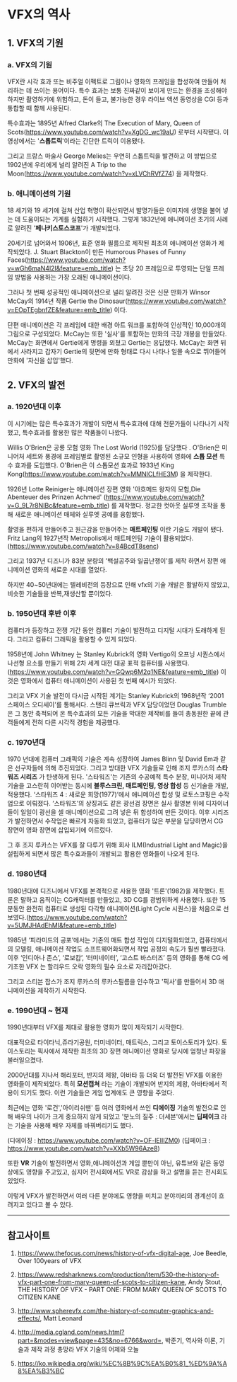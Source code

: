 # VFX의 역사

## 1. VFX의 기원

### a. VFX의 기원

VFX란 시각 효과 또는 비주얼 이펙트로 그림이나 영화의 프레임을 합성하여 만들어 처리하는 데 쓰이는 용어이다. 특수 효과는 보통 진짜같이 보이게 만드는 환경을 조성해야 하지만 촬영하기에 위험하고, 돈이 들고, 불가능한 경우 라이브 액션 동영상을 CGI 등과 통합할 때 함께 사용된다.

특수효과는 1895년 Alfred Clarke의 The Execution of Mary, Queen of Scots(https://www.youtube.com/watch?v=XgDG_wc19aU) 로부터 시작됐다. 이 영상에서는 '__스톱트릭__'이라는 간단한 트릭이 이용됐다.

그리고 프랑스 마술사 George Melies는 우연히 스톱트릭을 발견하고 이 방법으로 1902년에 우리에게 널리 알려진 A Trip to the Moon(https://www.youtube.com/watch?v=xLVChRVfZ74) 을 제작했다.

### b. 애니메이션의 기원

18 세기와 19 세기에 걸쳐 산업 혁명이 확산되면서 발명가들은 이미지에 생명을 불어 넣는 데 도움이되는 기계를 실험하기 시작했다. 그렇게 1832년에 애니메이션 초기의 사례로 알려진 '__페나키스토스코프__'가 개발되었다.

20세기로 넘어와서 1906년, 표준 영화 필름으로 제작된 최초의 애니메이션 영화가 제작되었다. J. Stuart Blackton이 만든 Humorous Phases of Funny Faces(https://www.youtube.com/watch?v=wGh6maN4l2I&feature=emb_title) 는 초당 20 프레임으로 투영되는 단일 프레임 방법을 사용하는 가장 오래된 애니메이션이다.

그러나 첫 번째 성공적인 애니메이션으로 널리 알려진 것은 신문 만화가 Winsor McCay의 1914년 작품 Gertie the Dinosaur(https://www.youtube.com/watch?v=EOpTEgbnfZE&feature=emb_title) 이다.

단편 애니메이션은 각 프레임에 대한 배경 아트 워크를 포함하여 인상적인 10,000개의 그림으로 구성되었다. McCay는 또한 '실사'를 포함하는 만화의 극장 개봉을 만들었다. McCay는 화면에서 Gertie에게 명령을 외쳤고 Gertie는 응답했다. McCay는 화면 뒤에서 사라지고 갑자기 Gertie의 뒷면에 만화 형태로 다시 나타나 일몰 속으로 뛰어들어 만화에 '자신을 삽입'했다.

## 2. VFX의 발전

### a. 1920년대 이후

이 시기에는 많은 특수효과가 개발이 되면서 특수효과에 대해 전문가들이 나타나기 시작했고, 특수효과를 활용한 많은 작품들이 나왔다. 

Willis O'Brien은 공룡 모험 영화 The Lost World (1925)를 담당했다 . O'Brien은 미니어처 세트와 풍경에 프레임별로 촬영된 소규모 인형을 사용하여 영화에 __스톱 모션__ 특수 효과를 도입했다.
O'Brien은 이 스톱모션 효과로 1933년 King Kong(https://www.youtube.com/watch?v=MMNICLfHE3M) 을 제작한다.

1926년 Lotte Reiniger는 애니메이션 장편 영화 '아흐메드 왕자의 모험,Die Abenteuer des Prinzen Achmed' (https://www.youtube.com/watch?v=G_9L7r8NIBc&feature=emb_title) 를 제작했다. 정교한 컷아웃 실루엣 조작을 통해 새로운 애니메이션 매체와 실루엣 공예를 융합했다.

촬영을 편하게 만들어주고 원근감을 만들어주는 __매트페인팅__ 이란 기술도 개발이 됐다. Fritz Lang의 1927년작 Metropolis에서 매트페인팅 기술이 활용되었다.(https://www.youtube.com/watch?v=84BcdT8senc)

그리고 1937년 디즈니가 83분 분량의 '백설공주와 일곱난쟁이'를 제작 하면서 장편 애니메이션 영화의 새로운 시대를 열었다.

하지만 40~50년대에는 텔레비전의 등장으로 인해 vfx의 기술 개발은 활발하지 않았고, 비슷한 기술들을 반복,재생산할 뿐이었다.

### b. 1950년대 후반 이후

컴퓨터가 등장하고 전쟁 기간 동안 컴퓨터 기술이 발전하고 디지털 시대가 도래하게 된다. 그리고 컴퓨터 그래픽을 활용할 수 있게 되었다.

1958년에 John Whitney 는 Stanley Kubrick의 영화 Vertigo의 오프닝 시퀀스에서 나선형 요소를 만들기 위해 2차 세계 대전 대공 표적 컴퓨터를 사용했다. (https://www.youtube.com/watch?v=GQwp6M2q1NE&feature=emb_title) 이것은 영화에서 컴퓨터 애니메이션이 사용된 첫 번째 예시가 되었다.

그리고 VFX 기술 발전이 다시금 시작된 계기는 Stanley Kubrick의 1968년작 ‘2001 스페이스 오디세이’를 통해서다. 스탠리 큐브릭과 VFX 담당이었던 Douglas Trumble은 그 동안 축적되어 온 특수효과의 모든 기술을 막대한 제작비를 들여 총동원한 끝에 관객들에게 전혀 다른 시각적 경험을 제공했다.

### c. 1970년대

1970 년대에 컴퓨터 그래픽의 기술은 계속 성장하여 James Blinn 및 David Em과 같은 선구자들에 의해 추진되었다. 그리고 방대한 VFX 기술들로 인해 조지 루카스의 __스타워즈 시리즈__ 가 탄생하게 된다. '스타워즈'는 기존의 수공예적 특수 분장, 미니어처 제작 기술을 고스란히 이어받는 동시에 __블루스크린, 매트페인팅, 영상 합성__ 등 신기술을 개발, 적용했다. ‘스타워즈 4 : 새로운 희망(1977)’에서 애니메이션 합성 및 로토스코핑은 수작업으로 이뤄졌다. ‘스타워즈’의 상징과도 같은 광선검 장면은 실사 촬영본 위에 디자이너들이 일일이 광선을 셀 애니메이션으로 그려 넣은 뒤 합성하여 만든 것이다. 이후 시리즈가 발전하면서 수작업은 빠르게 자동화 되었고, 컴퓨터가 많은 부분을 담당하면서 CG 장면이 영화 장면에 삽입되기에 이르렀다.

그 후 조지 루카스는 VFX를 잘 다루기 위해 회사 ILM(Industrial Light and Magic)을 설립하게 되면서 많은 특수효과들이 개발되고 활용한 영화들이 나오게 된다.

### d. 1980년대

1980년대에 디즈니에서 VFX를 본격적으로 사용한 영화 '트론'(1982)을 제작했다. 트론은 말하고 움직이는 CG캐릭터를 만들었고, 3D CG를 광범위하게 사용했다.
또한 15분동안 완전히 컴퓨터로 생성된 다각형 애니메이션(Light Cycle 시퀀스)을 처음으로 선보였다.(https://www.youtube.com/watch?v=5UMJHAdEhMI&feature=emb_title)

1985년 ‘피라미드의 공포’에서는 기존의 매트 합성 작업이 디지털화되었고, 컴퓨터에서의 모델링, 애니메이션 작업도 소프트웨어화되면서 작업 공정의 속도가 훨씬 빨라졌다. 이후 ‘인디아나 존스’, ‘로보캅’, ‘터미네이터’, ‘고스트 바스터즈’ 등의 영화를 통해 CG 에 기초한 VFX 는 할리우드 오락 영화의 필수 요소로 자리잡아갔다.

그리고 스티븐 잡스가 조지 루카스의 루카스필름을 인수하고 '픽사'를 만들어서 3D 애니메이션을 제작하기 시작한다.

### e. 1990년대 ~ 현재

1990년대부터 VFX를 제대로 활용한 영화가 많이 제작되기 시작한다.

대표적으로 타이타닉,쥬라기공원, 터미네이터, 매트릭스, 그리고 토이스토리가 있다. 토이스토리는 픽사에서 제작한 최초의 3D 장편 애니메이션 영화로 당시에 엄청난 파장을 불러일으켰다.

2000년대를 지나서 해리포터, 반지의 제왕, 아바타 등 더욱 더 발전된 VFX를 이용한 영화들이 제작되었다. 특히 __모션캡쳐__ 라는 기술이 개발되어 반지의 제왕, 아바타에서 적용이 되기도 했다.
이런 기술들은 게임 업계에도 큰 영향을 주었다.

최근에는 영화 '로건','아이리쉬맨' 등 여러 영화에서 쓰인 __디에이징__ 기술의 발전으로 인해 배우의 나이가 크게 중요하지 않게 되었고 '분노의 질주 : 더세븐'에서는 __딥페이크__ 라는 기술을 사용해 배우 자체를 바꿔버리기도 했다. 

(디에이징 : https://www.youtube.com/watch?v=OF-lElIlZM0)
(딥페이크 : https://www.youtube.com/watch?v=XXb5W96Aze8)

또한 __VR__ 기술이 발전하면서 영화,애니메이션과 게임 뿐만이 아닌, 유튜브와 같은 동영상에도 영향을 주고있고, 심지어 전시회에서도 VR로 감상을 하고 설명을 듣는 전시회도 있었다.

이렇게 VFX가 발전하면서 여러 다른 분야에도 영향을 미치고 분야끼리의 경계선이 흐려지고 있다고 볼 수 있다. 







---
## 참고사이트

1. https://www.thefocus.com/news/history-of-vfx-digital-age, Joe Beedle, Over 100years of VFX

2. https://www.redsharknews.com/production/item/530-the-history-of-vfx-part-one-from-mary-queen-of-scots-to-citizen-kane, Andy Stout, THE HISTORY OF VFX - PART ONE: FROM MARY QUEEN OF SCOTS TO CITIZEN KANE

3. http://www.spherevfx.com/the-history-of-computer-graphics-and-effects/, Matt Leonard

4. http://media.cgland.com/news.html?part=&modes=view&page=435&no=6766&word=, 박준기, 역사와 이론, 기술과 제작 과정 총망라 VFX 기술의 어제와 오늘

5. https://ko.wikipedia.org/wiki/%EC%8B%9C%EA%B0%81_%ED%9A%A8%EA%B3%BC
